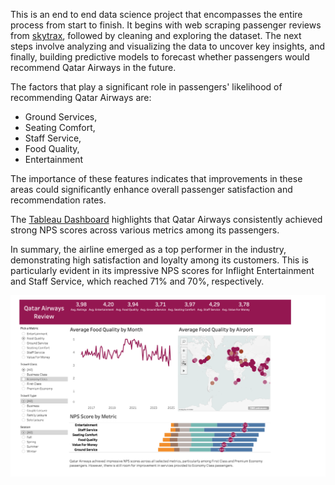 
This is an end to end data science project that encompasses the entire process from start to finish. It begins with web scraping passenger reviews from [skytrax](https://www.airlinequality.com/review-pages/a-z-airline-reviews/), followed by cleaning and exploring the dataset. The next steps involve analyzing and visualizing the data to uncover key insights, and finally, building predictive models to forecast whether passengers would recommend Qatar Airways in the future.

The factors that play a significant role in passengers' likelihood of recommending Qatar Airways are:
- Ground Services,
- Seating Comfort,
- Staff Service,
- Food Quality,
- Entertainment

The importance of these features indicates that improvements in these areas could significantly enhance overall passenger satisfaction and recommendation rates.

The [Tableau Dashboard](https://public.tableau.com/app/profile/yonas.tena/viz/QatarAirwaysReviews_17242643659820/Dashboard1) highlights that Qatar Airways consistently achieved strong NPS scores across various metrics among its passengers. 

In summary, the airline emerged as a top performer in the industry, demonstrating high satisfaction and loyalty among its customers. This is particularly evident in its impressive NPS scores for Inflight Entertainment and Staff Service, which reached 71% and 70%, respectively.

![screenshot](screenshot.png)




